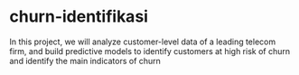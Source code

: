 # churn-identifikasi
In this project, we will analyze customer-level data of a leading telecom firm, and build predictive models to identify customers at high risk of churn and identify the main indicators of churn
